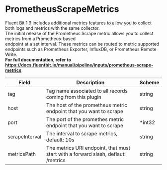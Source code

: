 # PrometheusScrapeMetrics

Fluent Bit 1.9 includes additional metrics features to allow you to collect both logs and metrics with the same collector. <br /> The initial release of the Prometheus Scrape metric allows you to collect metrics from a Prometheus-based <br /> endpoint at a set interval. These metrics can be routed to metric supported endpoints such as Prometheus Exporter, InfluxDB, or Prometheus Remote Write. <br /> **For full documentation, refer to https://docs.fluentbit.io/manual/pipeline/inputs/prometheus-scrape-metrics**


| Field | Description | Scheme |
| ----- | ----------- | ------ |
| tag | Tag name associated to all records coming from this plugin | string |
| host | The host of the prometheus metric endpoint that you want to scrape | string |
| port | The port of the promethes metric endpoint that you want to scrape | *int32 |
| scrapeInterval | The interval to scrape metrics, default: 10s | string |
| metricsPath | The metrics URI endpoint, that must start with a forward slash, deflaut: /metrics | string |

